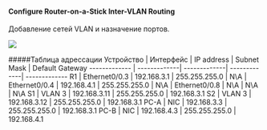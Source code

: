 #### Configure Router-on-a-Stick Inter-VLAN Routing

Добавление сетей VLAN и назначение портов.

![](Lab01-scheme)

#####Таблица адрессации
Устрoйство  | Интерфейс | IP address | Subnet Mask | Default Gateway
------------- | -------------| -------------| -------------| -------------
R1  | Ethernet0/0.3 | 192.168.3.1 | 255.255.255.0 | N\A 
   | Ethernet0/0.4 | 192.168.4.1 | 255.255.255.0 | N\A 
    | Ethernet0/0.8 | N\A | N\A | N\A 
S1 | VLAN 3 | 192.168.3.11  | 255.255.255.0 | 192.168.3.1
S2 | VLAN 3 | 192.168.3.12  | 255.255.255.0 | 192.168.3.1
PC-A | NIC | 192.168.3.3  | 255.255.255.0 | 192.168.3.1
PC-B | NIC | 192.168.4.3  | 255.255.255.0 | 192.168.4.1